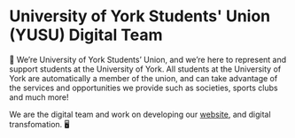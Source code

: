  # University of York Students' Union (YUSU) Digital Team
 
👋 We’re University of York Students’ Union, and we’re here to represent and support students at the University of York. All students at the University of York are automatically a member of the union, and can take advantage of the services and opportunities we provide such as societies, sports clubs and much more!
 
 We are the digital team and work on developing our [website](https://yusu.org), and digital transfomation. 🖥️
